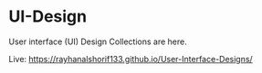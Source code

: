 # UI-Design
User interface (UI) Design Collections are here.

Live: https://rayhanalshorif133.github.io/User-Interface-Designs/

